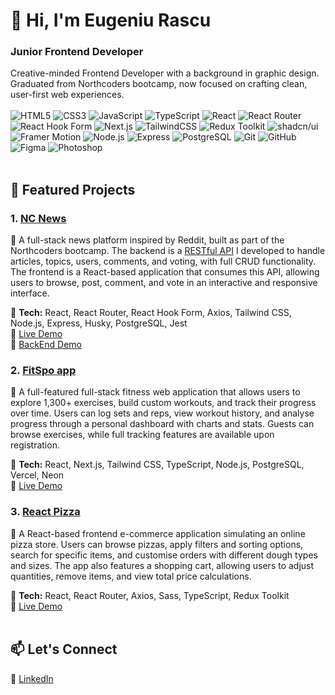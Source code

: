 # **👋 Hi, I'm Eugeniu Rascu**
### **Junior Frontend Developer**
Creative-minded Frontend Developer with a background in graphic design.
Graduated from Northcoders bootcamp, now focused on crafting clean, user-first web experiences.<br><br>
![HTML5](https://img.shields.io/badge/HTML5-E34F26?style=flat&logo=html5&logoColor=white)
![CSS3](https://img.shields.io/badge/CSS3-1572B6?style=flat&logo=css3&logoColor=white)
![JavaScript](https://img.shields.io/badge/JavaScript-F7DF1E?style=flat&logo=javascript&logoColor=black)
![TypeScript](https://img.shields.io/badge/TypeScript-3178C6?style=flat&logo=typescript&logoColor=white)
![React](https://img.shields.io/badge/React-61DAFB?style=flat&logo=react&logoColor=black)
![React Router](https://img.shields.io/badge/React_Router-CA4245?style=flat&logo=react-router&logoColor=white)
![React Hook Form](https://img.shields.io/badge/React_Hook_Form-EC5990?style=flat&logo=react-hook-form&logoColor=white)
![Next.js](https://img.shields.io/badge/Next.js-000000?style=flat&logo=next.js&logoColor=white)
![TailwindCSS](https://img.shields.io/badge/TailwindCSS-06B6D4?style=flat&logo=tailwindcss&logoColor=white)
![Redux Toolkit](https://img.shields.io/badge/Redux_Toolkit-764ABC?style=flat&logo=redux&logoColor=white)
![shadcn/ui](https://img.shields.io/badge/shadcn/ui-000000?style=flat&logo=react&logoColor=white)
![Framer Motion](https://img.shields.io/badge/Framer_Motion-0055FF?style=flat&logo=framer&logoColor=white)
![Node.js](https://img.shields.io/badge/Node.js-339933?style=flat&logo=node.js&logoColor=white)
![Express](https://img.shields.io/badge/Express-000000?style=flat&logo=express&logoColor=white)
![PostgreSQL](https://img.shields.io/badge/PostgreSQL-4169E1?style=flat&logo=postgresql&logoColor=white)
![Git](https://img.shields.io/badge/Git-F05032?style=flat&logo=git&logoColor=white)
![GitHub](https://img.shields.io/badge/GitHub-181717?style=flat&logo=github&logoColor=white)
![Figma](https://img.shields.io/badge/Figma-F24E1E?style=flat&logo=figma&logoColor=white)
![Photoshop](https://img.shields.io/badge/Photoshop-31A8FF?style=flat&logo=adobe-photoshop&logoColor=white)<br><br>

## **🌟 Featured Projects**  
### **1. <a href="https://github.com/erascu/nc-news" target="_blank" rel="noopener noreferrer">NC News</a>**
📌 A full-stack news platform inspired by Reddit, built as part of the Northcoders bootcamp. The backend is a <a href="https://github.com/erascu/nc-news-api" target="_blank" rel="noopener noreferrer">RESTful API</a> I developed to handle articles, topics, users, comments, and voting, with full CRUD functionality. The frontend is a React-based application that consumes this API, allowing users to browse, post, comment, and vote in an interactive and responsive interface.<br>

🔹 **Tech:** React, React Router, React Hook Form, Axios, Tailwind CSS, Node.js, Express, Husky, PostgreSQL, Jest<br>
🔹 <a href="https://nc-news-hub.netlify.app/" target="_blank" rel="noopener noreferrer">Live Demo</a><br>
🔹 <a href="https://nc-news-api-qfui.onrender.com/api" target="_blank" rel="noopener noreferrer">BackEnd Demo</a>

### **2. <a href="https://github.com/floydrise/fitspo-app" target="_blank" rel="noopener noreferrer">FitSpo app</a>**
📌 A full-featured full-stack fitness web application that allows users to explore 1,300+ exercises, build custom workouts, and track their progress over time. Users can log sets and reps, view workout history, and analyse progress through a personal dashboard with charts and stats. Guests can browse exercises, while full tracking features are available upon registration.<br>

🔹 **Tech:** React, Next.js, Tailwind CSS, TypeScript, Node.js, PostgreSQL, Vercel, Neon<br>
🔹 <a href="https://fitspo-app-mu.vercel.app/" target="_blank" rel="noopener noreferrer">Live Demo</a><br>

### **3. <a href="https://github.com/erascu/react-pizza-v2" target="_blank" rel="noopener noreferrer">React Pizza</a>**
📌 A React-based frontend e-commerce application simulating an online pizza store. Users can browse pizzas, apply filters and sorting options, search for specific items, and customise orders with different dough types and sizes. The app also features a shopping cart, allowing users to adjust quantities, remove items, and view total price calculations.<br>

🔹 **Tech:** React, React Router, Axios, Sass, TypeScript, Redux Toolkit<br>
🔹 <a href="https://reactpizza-erascu.vercel.app/" target="_blank" rel="noopener noreferrer">Live Demo</a><br><br>

## **📫 Let's Connect**  
💼 <a href="https://www.linkedin.com/in/erascu/" target="_blank" rel="noopener noreferrer">LinkedIn</a>
